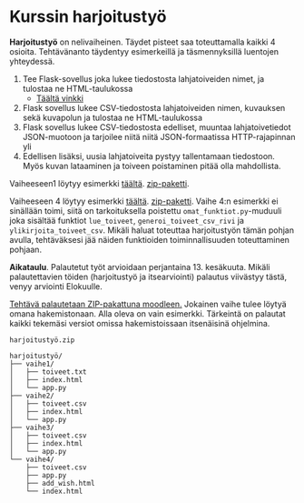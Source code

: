 # Kurssin harjoitustyö

**Harjoitustyö** on nelivaiheinen. Täydet pisteet saa toteuttamalla kaikki 4 osioita. Tehtävänanto täydentyy esimerkeillä ja täsmennyksillä luentojen yhteydessä.


1. Tee Flask-sovellus joka lukee tiedostosta lahjatoiveiden nimet, ja tulostaa ne HTML-taulukossa
   - [Täältä vinkki](https://www.w3schools.com/html/html_tables.asp)
2. Flask sovellus lukee CSV-tiedostosta lahjatoiveiden nimen, kuvauksen sekä kuvapolun ja tulostaa ne HTML-taulukossa
3. Flask sovellus lukee CSV-tiedostosta edelliset, muuntaa lahjatoivetiedot JSON-muotoon ja tarjoilee niitä niitä JSON-formaatissa HTTP-rajapinnan yli
4. Edellisen lisäksi, uusia lahjatoiveita pystyy tallentamaan tiedostoon. Myös kuvan lataaminen ja toiveen poistaminen pitää olla mahdollista.

Vaiheeseen1 löytyy esimerkki [täältä](https://github.com/mjpanula/ohpe-genai/tree/main/harjoitusty%C3%B6/vaihe1). [zip-paketti](https://github.com/mjpanula/ohpe-genai/raw/refs/heads/main/harjoitusty%C3%B6/vaihe1.zip).

Vaiheeseen 4 löytyy esimerkki [täältä](https://github.com/mjpanula/ohpe-genai/tree/main/harjoitusty%C3%B6/vaihe4). [zip-paketti](https://github.com/mjpanula/ohpe-genai/raw/refs/heads/main/harjoitusty%C3%B6/vaihe4.zip). Vaihe 4:n esimerkki ei sinällään toimi, siitä on tarkoituksella poistettu `omat_funktiot.py`-muduuli joka sisältää funktiot `lue_toiveet`, `generoi_toiveet_csv_rivi` ja `ylikirjoita_toiveet_csv`. Mikäli haluat toteuttaa harjoitustyön tämän pohjan avulla, tehtäväksesi jää näiden funktioiden toiminnallisuuden toteuttaminen pohjaan.

**Aikataulu**. Palautetut työt arvioidaan perjantaina 13. kesäkuuta. Mikäli palautettavien töiden (harjoitustyö ja itsearviointi) palautus viivästyy tästä, venyy arviointi Elokuulle.

[Tehtävä palautetaan ZIP-pakattuna moodleen.](https://moodle.seamk.fi/mod/assign/view.php?id=1400266) Jokainen vaihe tulee löytyä omana hakemistonaan. Alla oleva on vain esimerkki. Tärkeintä on palautat kaikki tekemäsi versiot omissa hakemistoissaan itsenäisinä ohjelmina.

```
harjoitustyö.zip

harjoitustyö/
├── vaihe1/
│   ├── toiveet.txt
│   ├── index.html
│   └── app.py
├── vaihe2/
│   ├── toiveet.csv
│   ├── index.html
│   └── app.py
├── vaihe3/
│   ├── toiveet.csv
│   ├── index.html
│   └── app.py
└── vaihe4/
    ├── toiveet.csv
    ├── app.py
    ├── add_wish.html
    └── index.html
```